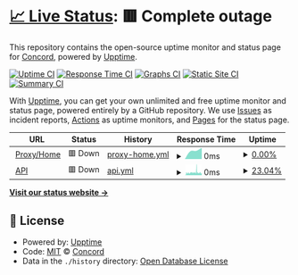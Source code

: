 # [📈 Live Status](https://status.concord.chat): <!--live status--> **🟥 Complete outage**

This repository contains the open-source uptime monitor and status page for [Concord](concord.chat), powered by [Upptime](https://github.com/upptime/upptime).

[![Uptime CI](https://github.com/concordchat/status/workflows/Uptime%20CI/badge.svg)](https://github.com/concordchat/status/actions?query=workflow%3A%22Uptime+CI%22)
[![Response Time CI](https://github.com/concordchat/status/workflows/Response%20Time%20CI/badge.svg)](https://github.com/concordchat/status/actions?query=workflow%3A%22Response+Time+CI%22)
[![Graphs CI](https://github.com/concordchat/status/workflows/Graphs%20CI/badge.svg)](https://github.com/concordchat/status/actions?query=workflow%3A%22Graphs+CI%22)
[![Static Site CI](https://github.com/concordchat/status/workflows/Static%20Site%20CI/badge.svg)](https://github.com/concordchat/status/actions?query=workflow%3A%22Static+Site+CI%22)
[![Summary CI](https://github.com/concordchat/status/workflows/Summary%20CI/badge.svg)](https://github.com/concordchat/status/actions?query=workflow%3A%22Summary+CI%22)

With [Upptime](https://upptime.js.org), you can get your own unlimited and free uptime monitor and status page, powered entirely by a GitHub repository. We use [Issues](https://github.com/concordchat/status/issues) as incident reports, [Actions](https://github.com/concordchat/status/actions) as uptime monitors, and [Pages](https://status.concord.chat) for the status page.

<!--start: status pages-->
<!-- This summary is generated by Upptime (https://github.com/upptime/upptime) -->
<!-- Do not edit this manually, your changes will be overwritten -->
<!-- prettier-ignore -->
| URL | Status | History | Response Time | Uptime |
| --- | ------ | ------- | ------------- | ------ |
| <img alt="" src="https://favicons.githubusercontent.com/concord.chat" height="13"> [Proxy/Home](https://concord.chat) | 🟥 Down | [proxy-home.yml](https://github.com/concordchat/status/commits/HEAD/history/proxy-home.yml) | <details><summary><img alt="Response time graph" src="./graphs/proxy-home/response-time-week.png" height="20"> 0ms</summary><br><a href="https://status.concord.chat/history/proxy-home"><img alt="Response time 0" src="https://img.shields.io/endpoint?url=https%3A%2F%2Fraw.githubusercontent.com%2Fconcordchat%2Fstatus%2FHEAD%2Fapi%2Fproxy-home%2Fresponse-time.json"></a><br><a href="https://status.concord.chat/history/proxy-home"><img alt="24-hour response time 0" src="https://img.shields.io/endpoint?url=https%3A%2F%2Fraw.githubusercontent.com%2Fconcordchat%2Fstatus%2FHEAD%2Fapi%2Fproxy-home%2Fresponse-time-day.json"></a><br><a href="https://status.concord.chat/history/proxy-home"><img alt="7-day response time 0" src="https://img.shields.io/endpoint?url=https%3A%2F%2Fraw.githubusercontent.com%2Fconcordchat%2Fstatus%2FHEAD%2Fapi%2Fproxy-home%2Fresponse-time-week.json"></a><br><a href="https://status.concord.chat/history/proxy-home"><img alt="30-day response time 0" src="https://img.shields.io/endpoint?url=https%3A%2F%2Fraw.githubusercontent.com%2Fconcordchat%2Fstatus%2FHEAD%2Fapi%2Fproxy-home%2Fresponse-time-month.json"></a><br><a href="https://status.concord.chat/history/proxy-home"><img alt="1-year response time 0" src="https://img.shields.io/endpoint?url=https%3A%2F%2Fraw.githubusercontent.com%2Fconcordchat%2Fstatus%2FHEAD%2Fapi%2Fproxy-home%2Fresponse-time-year.json"></a></details> | <details><summary><a href="https://status.concord.chat/history/proxy-home">0.00%</a></summary><a href="https://status.concord.chat/history/proxy-home"><img alt="All-time uptime 0.00%" src="https://img.shields.io/endpoint?url=https%3A%2F%2Fraw.githubusercontent.com%2Fconcordchat%2Fstatus%2FHEAD%2Fapi%2Fproxy-home%2Fuptime.json"></a><br><a href="https://status.concord.chat/history/proxy-home"><img alt="24-hour uptime 0.00%" src="https://img.shields.io/endpoint?url=https%3A%2F%2Fraw.githubusercontent.com%2Fconcordchat%2Fstatus%2FHEAD%2Fapi%2Fproxy-home%2Fuptime-day.json"></a><br><a href="https://status.concord.chat/history/proxy-home"><img alt="7-day uptime 0.00%" src="https://img.shields.io/endpoint?url=https%3A%2F%2Fraw.githubusercontent.com%2Fconcordchat%2Fstatus%2FHEAD%2Fapi%2Fproxy-home%2Fuptime-week.json"></a><br><a href="https://status.concord.chat/history/proxy-home"><img alt="30-day uptime 0.00%" src="https://img.shields.io/endpoint?url=https%3A%2F%2Fraw.githubusercontent.com%2Fconcordchat%2Fstatus%2FHEAD%2Fapi%2Fproxy-home%2Fuptime-month.json"></a><br><a href="https://status.concord.chat/history/proxy-home"><img alt="1-year uptime 0.00%" src="https://img.shields.io/endpoint?url=https%3A%2F%2Fraw.githubusercontent.com%2Fconcordchat%2Fstatus%2FHEAD%2Fapi%2Fproxy-home%2Fuptime-year.json"></a></details>
| <img alt="" src="https://favicons.githubusercontent.com/concord.chat" height="13"> [API](https://concord.chat/api/v5/auth/fingerprint) | 🟥 Down | [api.yml](https://github.com/concordchat/status/commits/HEAD/history/api.yml) | <details><summary><img alt="Response time graph" src="./graphs/api/response-time-week.png" height="20"> 0ms</summary><br><a href="https://status.concord.chat/history/api"><img alt="Response time 0" src="https://img.shields.io/endpoint?url=https%3A%2F%2Fraw.githubusercontent.com%2Fconcordchat%2Fstatus%2FHEAD%2Fapi%2Fapi%2Fresponse-time.json"></a><br><a href="https://status.concord.chat/history/api"><img alt="24-hour response time 0" src="https://img.shields.io/endpoint?url=https%3A%2F%2Fraw.githubusercontent.com%2Fconcordchat%2Fstatus%2FHEAD%2Fapi%2Fapi%2Fresponse-time-day.json"></a><br><a href="https://status.concord.chat/history/api"><img alt="7-day response time 0" src="https://img.shields.io/endpoint?url=https%3A%2F%2Fraw.githubusercontent.com%2Fconcordchat%2Fstatus%2FHEAD%2Fapi%2Fapi%2Fresponse-time-week.json"></a><br><a href="https://status.concord.chat/history/api"><img alt="30-day response time 0" src="https://img.shields.io/endpoint?url=https%3A%2F%2Fraw.githubusercontent.com%2Fconcordchat%2Fstatus%2FHEAD%2Fapi%2Fapi%2Fresponse-time-month.json"></a><br><a href="https://status.concord.chat/history/api"><img alt="1-year response time 0" src="https://img.shields.io/endpoint?url=https%3A%2F%2Fraw.githubusercontent.com%2Fconcordchat%2Fstatus%2FHEAD%2Fapi%2Fapi%2Fresponse-time-year.json"></a></details> | <details><summary><a href="https://status.concord.chat/history/api">23.04%</a></summary><a href="https://status.concord.chat/history/api"><img alt="All-time uptime 23.04%" src="https://img.shields.io/endpoint?url=https%3A%2F%2Fraw.githubusercontent.com%2Fconcordchat%2Fstatus%2FHEAD%2Fapi%2Fapi%2Fuptime.json"></a><br><a href="https://status.concord.chat/history/api"><img alt="24-hour uptime 23.04%" src="https://img.shields.io/endpoint?url=https%3A%2F%2Fraw.githubusercontent.com%2Fconcordchat%2Fstatus%2FHEAD%2Fapi%2Fapi%2Fuptime-day.json"></a><br><a href="https://status.concord.chat/history/api"><img alt="7-day uptime 23.04%" src="https://img.shields.io/endpoint?url=https%3A%2F%2Fraw.githubusercontent.com%2Fconcordchat%2Fstatus%2FHEAD%2Fapi%2Fapi%2Fuptime-week.json"></a><br><a href="https://status.concord.chat/history/api"><img alt="30-day uptime 23.04%" src="https://img.shields.io/endpoint?url=https%3A%2F%2Fraw.githubusercontent.com%2Fconcordchat%2Fstatus%2FHEAD%2Fapi%2Fapi%2Fuptime-month.json"></a><br><a href="https://status.concord.chat/history/api"><img alt="1-year uptime 23.04%" src="https://img.shields.io/endpoint?url=https%3A%2F%2Fraw.githubusercontent.com%2Fconcordchat%2Fstatus%2FHEAD%2Fapi%2Fapi%2Fuptime-year.json"></a></details>

<!--end: status pages-->

[**Visit our status website →**](https://status.concord.chat)

## 📄 License

- Powered by: [Upptime](https://github.com/upptime/upptime)
- Code: [MIT](./LICENSE) © [Concord](concord.chat)
- Data in the `./history` directory: [Open Database License](https://opendatacommons.org/licenses/odbl/1-0/)

